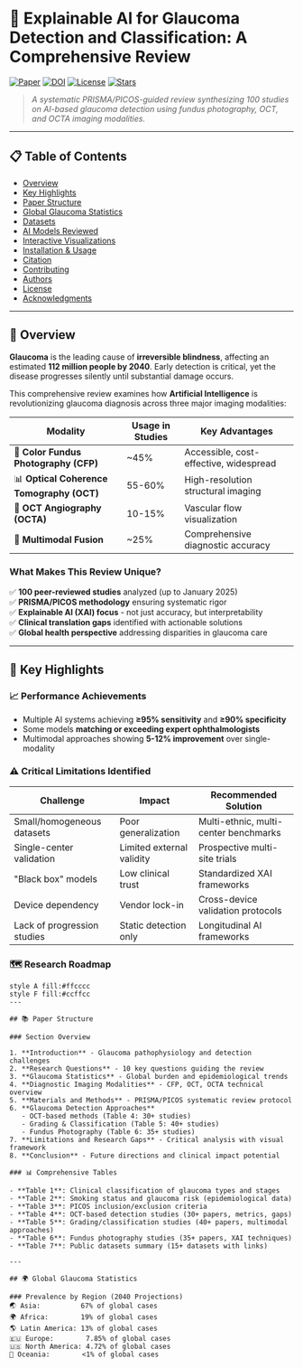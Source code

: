 # 🔬 Explainable AI for Glaucoma Detection and Classification: A Comprehensive Review

[![Paper](https://img.shields.io/badge/Paper-PDF-red)](link-to-paper)
[![DOI](https://img.shields.io/badge/DOI-10.xxxx-blue)](your-doi)
[![License](https://img.shields.io/badge/License-MIT-green.svg)](LICENSE)
[![Stars](https://img.shields.io/github/stars/yourusername/glaucoma-ai-review?style=social)](https://github.com/yourusername/glaucoma-ai-review)

> *A systematic PRISMA/PICOS-guided review synthesizing 100 studies on AI-based glaucoma detection using fundus photography, OCT, and OCTA imaging modalities.*

---

## 📋 Table of Contents

- [Overview](#overview)
- [Key Highlights](#key-highlights)
- [Paper Structure](#paper-structure)
- [Global Glaucoma Statistics](#global-glaucoma-statistics)
- [Datasets](#datasets)
- [AI Models Reviewed](#ai-models-reviewed)
- [Interactive Visualizations](#interactive-visualizations)
- [Installation & Usage](#installation--usage)
- [Citation](#citation)
- [Contributing](#contributing)
- [Authors](#authors)
- [License](#license)
- [Acknowledgments](#acknowledgments)

---

## 🌟 Overview

**Glaucoma** is the leading cause of **irreversible blindness**, affecting an estimated **112 million people by 2040**. Early detection is critical, yet the disease progresses silently until substantial damage occurs.

This comprehensive review examines how **Artificial Intelligence** is revolutionizing glaucoma diagnosis across three major imaging modalities:

| Modality | Usage in Studies | Key Advantages |
|----------|-----------------|----------------|
| 🎨 **Color Fundus Photography (CFP)** | ~45% | Accessible, cost-effective, widespread |
| 📊 **Optical Coherence Tomography (OCT)** | 55-60% | High-resolution structural imaging |
| 🔬 **OCT Angiography (OCTA)** | 10-15% | Vascular flow visualization |
| 🔗 **Multimodal Fusion** | ~25% | Comprehensive diagnostic accuracy |

### What Makes This Review Unique?

✅ **100 peer-reviewed studies** analyzed (up to January 2025)  
✅ **PRISMA/PICOS methodology** ensuring systematic rigor  
✅ **Explainable AI (XAI) focus** - not just accuracy, but interpretability  
✅ **Clinical translation gaps** identified with actionable solutions  
✅ **Global health perspective** addressing disparities in glaucoma care  

---

## 🎯 Key Highlights

### 📈 Performance Achievements

- Multiple AI systems achieving **≥95% sensitivity** and **≥90% specificity**
- Some models **matching or exceeding expert ophthalmologists**
- Multimodal approaches showing **5-12% improvement** over single-modality

### ⚠️ Critical Limitations Identified

| Challenge | Impact | Recommended Solution |
|-----------|--------|---------------------|
| Small/homogeneous datasets | Poor generalization | Multi-ethnic, multi-center benchmarks |
| Single-center validation | Limited external validity | Prospective multi-site trials |
| "Black box" models | Low clinical trust | Standardized XAI frameworks |
| Device dependency | Vendor lock-in | Cross-device validation protocols |
| Lack of progression studies | Static detection only | Longitudinal AI frameworks |

### 🗺️ Research Roadmap
```mermaid
style A fill:#ffcccc
style F fill:#ccffcc
---

## 📚 Paper Structure

### Section Overview

1. **Introduction** - Glaucoma pathophysiology and detection challenges
2. **Research Questions** - 10 key questions guiding the review
3. **Glaucoma Statistics** - Global burden and epidemiological trends
4. **Diagnostic Imaging Modalities** - CFP, OCT, OCTA technical overview
5. **Materials and Methods** - PRISMA/PICOS systematic review protocol
6. **Glaucoma Detection Approaches**
   - OCT-based methods (Table 4: 30+ studies)
   - Grading & Classification (Table 5: 40+ studies)
   - Fundus Photography (Table 6: 35+ studies)
7. **Limitations and Research Gaps** - Critical analysis with visual framework
8. **Conclusion** - Future directions and clinical impact potential

### 📊 Comprehensive Tables

- **Table 1**: Clinical classification of glaucoma types and stages
- **Table 2**: Smoking status and glaucoma risk (epidemiological data)
- **Table 3**: PICOS inclusion/exclusion criteria
- **Table 4**: OCT-based detection studies (30+ papers, metrics, gaps)
- **Table 5**: Grading/classification studies (40+ papers, multimodal approaches)
- **Table 6**: Fundus photography studies (35+ papers, XAI techniques)
- **Table 7**: Public datasets summary (15+ datasets with links)

---

## 🌍 Global Glaucoma Statistics

### Prevalence by Region (2040 Projections)
🌏 Asia:          67% of global cases
🌍 Africa:        19% of global cases
🌎 Latin America: 13% of global cases
🇪🇺 Europe:        7.85% of global cases
🇺🇸 North America: 4.72% of global cases
🌊 Oceania:        <1% of global cases
